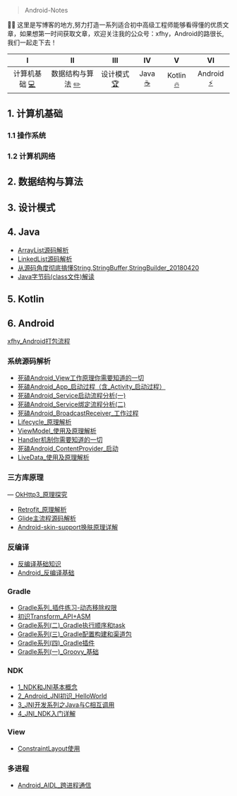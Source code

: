 
> Android-Notes

✍🏻 这里是写博客的地方,努力打造一系列适合初中高级工程师能够看得懂的优质文章，如果想第一时间获取文章，欢迎关注我的公众号：xfhy，Android的路很长,我们一起走下去！

| Ⅰ | Ⅱ | Ⅲ | Ⅳ | Ⅴ | Ⅵ |
| :---------: | :---------: | :---------: | :---------: | :---------:| :---------:| 
| 计算机基础 [:computer:](#计算机基础) | 数据结构与算法 [:pencil2:](#数据结构与算法) | 设计模式 [:trophy:](#设计模式) | Java [:coffee:](#Java) | Kotlin [:fire:](#Kotlin) | Android [:zap:](#Android) |

## 1. 计算机基础

### 1.1 操作系统
### 1.2 计算机网络

## 2. 数据结构与算法

## 3. 设计模式

## 4. Java

- [ArrayList源码解析](/Java/集合/ArrayList源码解析.md)
- [LinkedList源码解析](/Java/集合/LinkedList源码解析.md) 
- [从源码角度彻底搞懂String,StringBuffer,StringBuilder_20180420](/Java/基础/从源码角度彻底搞懂String,StringBuffer,StringBuilder_20180420.md)
- [Java字节码(class文件)解读](/Java/JVM/Java字节码(class文件)解读.md)

## 5. Kotlin

## 6. Android

[xfhy_Android打包流程](/Android/xfhy_Android打包流程.md)

### 系统源码解析

- [死磕Android_View工作原理你需要知道的一切](/Android/系统源码解析/死磕Android_View工作原理你需要知道的一切.md)
- [死磕Android_App_启动过程（含_Activity_启动过程）](/Android/系统源码解析/死磕Android_App_启动过程（含_Activity_启动过程）.md)
- [死磕Android_Service启动流程分析(一)](/Android/系统源码解析/死磕Android_Service启动流程分析(一).md)
- [死磕Android_Service绑定流程分析(二)](/Android/系统源码解析/死磕Android_Service绑定流程分析(二).md)
- [死磕Android_BroadcastReceiver_工作过程](/Android/系统源码解析/死磕Android_BroadcastReceiver_工作过程.md)
- [Lifecycle_原理解析](/Android/系统源码解析/Lifecycle_原理解析.md)
- [ViewModel_使用及原理解析](/Android/系统源码解析/ViewModel_使用及原理解析.md)
- [Handler机制你需要知道的一切](/Android/系统源码解析/Handler机制你需要知道的一切.md)
- [死磕Android_ContentProvider_启动](/Android/系统源码解析/死磕Android_ContentProvider_启动.md)
- [LiveData_使用及原理解析](/Android/系统源码解析/LiveData_使用及原理解析.md)

### 三方库原理

— [OkHttp3_原理探究](/Android/三方库原理/OkHttp3_原理探究.md)
- [Retrofit_原理解析](/Android/三方库原理/Retrofit_原理解析.md)
- [Glide主流程源码解析](/Android/三方库原理/Glide主流程源码解析.md)
- [Android-skin-support换肤原理详解](/Android/三方库原理/Android-skin-support换肤原理详解.md)

### 反编译

- [反编译基础知识](/Android/反编译/反编译基础知识.md)
- [Android_反编译基础](/Android/反编译/Android_反编译基础.md)

### Gradle

- [Gradle系列_插件练习-动态移除权限](/Android/Gradle/Gradle系列_插件练习-动态移除权限.md)
- [初识Transform_API+ASM](/Android/Gradle/初识Transform_API+ASM.md)
- [Gradle系列(二)_Gradle执行顺序和task](/Android/Gradle/Gradle系列(二)_Gradle执行顺序和task.md)
- [Gradle系列(三)_Gradle配置构建和渠道包](/Android/Gradle/Gradle系列(三)_Gradle配置构建和渠道包.md)
- [Gradle系列(四)_Gradle插件](/Android/Gradle/Gradle系列(四)_Gradle插件.md)
- [Gradle系列(一)_Groovy_基础](/Android/Gradle/Gradle系列(一)_Groovy_基础.md)

### NDK

- [1_NDK和JNI基本概念](/Android/NDK/1_NDK和JNI基本概念.md)
- [2_Android_JNI初识_HelloWorld](/Android/NDK/2_Android_JNI初识_HelloWorld.md)
- [3_JNI开发系列之Java与C相互调用](/Android/NDK/3_JNI开发系列之Java与C相互调用.md)
- [4_JNI_NDK入门详解](/Android/NDK/4_JNI_NDK入门详解.md)

### View

- [ConstraintLayout使用](/Android/View/ConstraintLayout使用.md)

### 多进程

- [Android_AIDL_跨进程通信](/Android/多进程/Android_AIDL_跨进程通信.md)